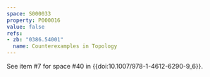 ```yaml
---
space: S000033
property: P000016
value: false
refs:
- zb: "0386.54001"
  name: Counterexamples in Topology
---
```


See item #7 for space #40 in {{doi:10.1007/978-1-4612-6290-9_6}}.
